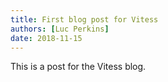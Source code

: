 ```yaml
---
title: First blog post for Vitess
authors: [Luc Perkins]
date: 2018-11-15
---
```


This is a post for the Vitess blog.
